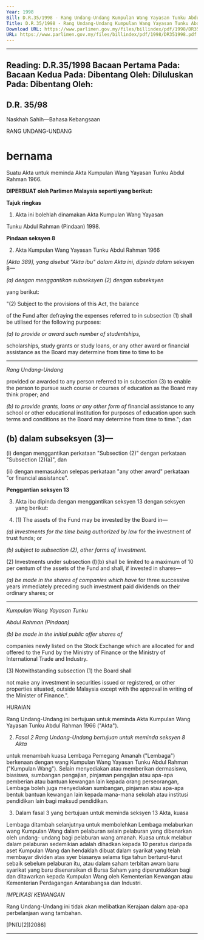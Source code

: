 ```yaml
---
Year: 1998
Bill: D.R.35/1998 - Rang Undang-Undang Kumpulan Wang Yayasan Tunku Abdul Rahman (Pindaan) 1998 (Lulus)
Title: D.R.35/1998 - Rang Undang-Undang Kumpulan Wang Yayasan Tunku Abdul Rahman (Pindaan) 1998 (Lulus)
Download URL: https://www.parlimen.gov.my/files/billindex/pdf/1998/DR351998.pdf
URL: https://www.parlimen.gov.my/files/billindex/pdf/1998/DR351998.pdf
---
```

---
Reading:
D.R.35/1998
Bacaan Pertama Pada:
Bacaan Kedua Pada:
Dibentang Oleh:
Diluluskan Pada:
Dibentang Oleh:
---

## D.R. 35/98

Naskhah Sahih—Bahasa Kebangsaan

RANG UNDANG-UNDANG

# bernama

Suatu Akta untuk meminda Akta Kumpulan Wang Yayasan Tunku
Abdul Rahman 1966.

**DIPERBUAT oleh Parlimen Malaysia seperti yang berikut:**

**Tajuk ringkas**

1. Akta ini bolehlah dinamakan Akta Kumpulan Wang Yayasan

Tunku Abdul Rahman (Pindaan) 1998.

**Pindaan seksyen 8**

2. Akta Kumpulan Wang Yayasan Tunku Abdul Rahman 1966

_[Akta 389], yang disebut "Akta ibu" dalam Akta ini, dipinda dalam_
seksyen 8—

_(a) dengan menggantikan subseksyen (2) dengan subseksyen_

yang berikut:

"(2) Subject to the provisions of this Act, the balance

of the Fund after defraying the expenses referred to in
subsection (1) shall be utilised for the following purposes:

_(a) to provide or award such number of studentships,_

scholarships, study grants or study loans, or
any other award or financial assistance as the
Board may determine from time to time to be


-----

_Rang Undang-Undang_

provided or awarded to any person referred to
in subsection (3) to enable the person to pursue
such course or courses of education as the Board
may think proper; and

_(b) to provide grants, loans or any other form of_
financial assistance to any school or other
educational institution for purposes of education
upon such terms and conditions as the Board
may determine from time to time."; dan

## (b) dalam subseksyen (3)—

(i) dengan menggantikan perkataan "Subsection (2)"
dengan perkataan "Subsection (2)(a)", dan

(ii) dengan memasukkan selepas perkataan "any other
award" perkataan "or financial assistance".

**Penggantian seksyen 13**

3. Akta ibu dipinda dengan menggantikan seksyen 13 dengan
seksyen yang berikut:

13. (1) The assets of the Fund may be invested by the
Board in—

_(a) investments for the time being authorized by law_
for the investment of trust funds; or

_(b) subject to subsection (2), other forms of investment._

(2) Investments under subsection (l)(b) shall be limited
to a maximum of 10 per centum of the assets of the Fund
and shall, if invested in shares—

_(a) be made in the shares of companies which have_
for three successive years immediately preceding
such investment paid dividends on their ordinary
shares; or


-----

_Kumpulan Wang Yayasan Tunku_

_Abdul Rahman (Pindaan)_

_(b) be made in the initial public offer shares of_

companies newly listed on the Stock Exchange
which are allocated for and offered to the Fund by
the Ministry of Finance or the Ministry of
International Trade and Industry.

(3) Notwithstanding subsection (1) the Board shall

not make any investment in securities issued or registered,
or other properties situated, outside Malaysia except with
the approval in writing of the Minister of Finance.".

HURAIAN

Rang Undang-Undang ini bertujuan untuk meminda Akta Kumpulan Wang
Yayasan Tunku Abdul Rahman 1966 ("Akta").

2. _Fasal 2 Rang Undang-Undang bertujuan untuk meminda seksyen 8 Akta_

untuk menambah kuasa Lembaga Pemegang Amanah ("Lembaga") berkenaan
dengan wang Kumpulan Wang Yayasan Tunku Abdul Rahman ("Kumpulan
Wang"). Selain menyediakan atau memberikan dermasiswa, biasiswa, sumbangan
pengajian, pinjaman pengajian atau apa-apa pemberian atau bantuan kewangan
lain kepada orang perseorangan, Lembaga boleh juga menyediakan sumbangan,
pinjaman atau apa-apa bentuk bantuan kewangan lain kepada mana-mana sekolah
atau institusi pendidikan lain bagi maksud pendidikan.

3. Dalam fasal 3 yang bertujuan untuk meminda seksyen 13 Akta, kuasa

Lembaga ditambah selanjutnya untuk membolehkan Lembaga melaburkan wang
Kumpulan Wang dalam pelaburan selain pelaburan yang dibenarkan oleh undang-
undang bagi pelaburan wang amanah. Kuasa untuk melabur dalam pelaburan
sedemikian adalah dihadkan kepada 10 peratus daripada aset Kumpulan Wang
dan hendaklah dibuat dalam syarikat yang telah membayar dividen atas syer
biasanya selama tiga tahun berturut-turut sebaik sebelum pelaburan itu, atau
dalam saham terbitan awam baru syarikat yang baru disenaraikan di Bursa
Saham yang diperuntukkan bagi dan ditawarkan kepada Kumpulan Wang oleh
Kementerian Kewangan atau Kementerian Perdagangan Antarabangsa dan Industri.

_IMPLIKASl_ _KEWANGAN_

Rang Undang-Undang ini tidak akan melibatkan Kerajaan dalam apa-apa
perbelanjaan wang tambahan.

[PN(U[2])2086]


-----

